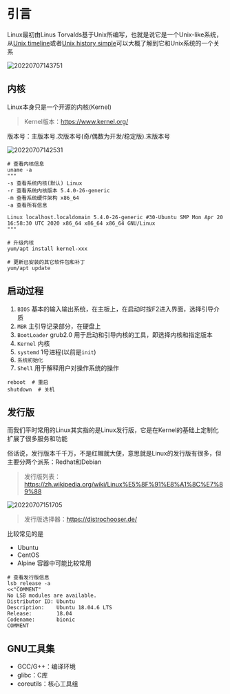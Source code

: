 # 引言

Linux最初由Linus Torvalds基于Unix所编写，也就是说它是一个Unix-like系统，从[Unix timeline](https://commons.wikimedia.org/wiki/File:Unix_timeline.en.svg#/media/File:Unix_timeline.en.svg)或者[Unix history simple](https://zh.wikipedia.org/wiki/File:Unix_history-simple.svg)可以大概了解到它和Unix系统的一个关系

![20220707143751](http://image.zuoright.com/20220707143751.png)

## 内核

Linux本身只是一个开源的内核(Kernel)

> Kernel版本：<https://www.kernel.org/>

版本号：主版本号.次版本号(奇/偶数为开发/稳定版).末版本号

![20220707142531](http://image.zuoright.com/20220707142531.png)

```shell
# 查看内核信息
uname -a
"""
-s 查看系统内核(默认) Linux
-r 查看系统内核版本 5.4.0-26-generic
-m 查看系统硬件架构 x86_64
-a 查看所有信息

Linux localhost.localdomain 5.4.0-26-generic #30-Ubuntu SMP Mon Apr 20 16:58:30 UTC 2020 x86_64 x86_64 x86_64 GNU/Linux
"""

# 升级内核
yum/apt install kernel-xxx

# 更新已安装的其它软件包和补丁
yum/apt update
```

## 启动过程

1. `BIOS` 基本的输入输出系统，在主板上，在启动时按F2进入界面，选择引导介质
2. `MBR` 主引导记录部分，在硬盘上
3. `BootLoader` grub2.0 用于启动和引导内核的工具，即选择内核和指定版本
4. `Kernel` 内核
5. `systemd` 1号进程(以前是`init`)
6. `系统初始化`
7. `Shell` 用于解释用户对操作系统的操作

```shell
reboot  # 重启
shutdown  # 关机
```

## 发行版

而我们平时常用的Linux其实指的是Linux发行版，它是在Kernel的基础上定制化扩展了很多服务和功能

俗话说，发行版本千千万，不是红帽就大便，意思就是Linux的发行版有很多，但主要分两个派系：Redhat和Debian

> 发行版列表：<https://zh.wikipedia.org/wiki/Linux%E5%8F%91%E8%A1%8C%E7%89%88>

![20220707151705](http://image.zuoright.com/20220707151705.png)

> 发行版选择器：<https://distrochooser.de/>

比较常见的是

- Ubuntu
- CentOS
- Alpine 容器中可能比较常用

```shell
# 查看发行版信息
lsb_release -a
<<"COMMENT"
No LSB modules are available.
Distributor ID: Ubuntu
Description:    Ubuntu 18.04.6 LTS
Release:        18.04
Codename:       bionic
COMMENT
```

## GNU工具集

- GCC/G++：编译环境
- glibc：C库
- coreutils：核心工具组
